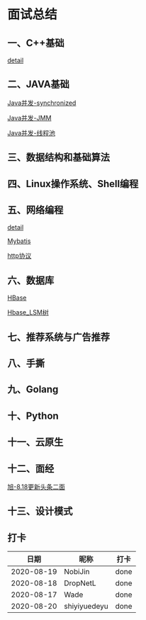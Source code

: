 # 面试总结

## 一、C++基础
[detail](./1-C++基础/C++基础.md)

## 二、JAVA基础
[Java并发-synchronized](./2-Java基础/synchronized.md)

[Java并发-JMM](./2-Java基础/JMM.md)

[Java并发-线程池](./2-Java基础/ThreadPool.md)

## 三、数据结构和基础算法

## 四、Linux操作系统、Shell编程

## 五、网络编程
[detail](./5-网络编程/网络编程.md)

[Mybatis](./2-Java基础/Mybatis.md)

[http协议](./5-网络编程/HTTP协议.md)

## 六、数据库
[HBase](./6-数据库/HBase.md)

[Hbase_LSM树](./6-数据库/Hbase_LSM树.md)

## 七、推荐系统与广告推荐

## 八、手撕

## 九、Golang

## 十、Python

## 十一、云原生

## 十二、面经

[旭-8.18更新头条二面](./12-面经/旭.md)  

## 十三、设计模式

## 打卡
|  日期   | 昵称  | 打卡  |
|  ----  | ----  | ----  |
| 2020-08-19  | NobiJin | done |
| 2020-08-18 | DropNetL | done |
| 2020-08-17  | Wade | done |
| 2020-08-20  | shiyiyuedeyu | done |
